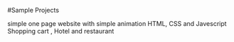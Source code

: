 #Sample Projects

simple one page website with simple animation
HTML, CSS and Javescript
Shopping cart , Hotel and restaurant
